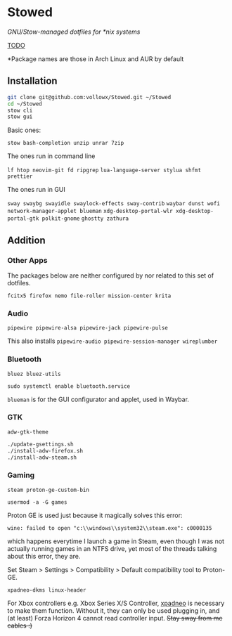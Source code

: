 # Stowed

_GNU/Stow-managed dotfiles for *nix systems_

[TODO](./TODO.md)

*Package names are those in Arch Linux and AUR by default

## Installation

```bash
git clone git@github.com:vollowx/Stowed.git ~/Stowed
cd ~/Stowed
stow cli
stow gui
```

Basic ones:

`stow bash-completion unzip unrar 7zip`

The ones run in command line

`lf htop neovim-git fd ripgrep`
`lua-language-server stylua shfmt prettier`

The ones run in GUI

`sway swaybg swayidle swaylock-effects sway-contrib`
`waybar dunst wofi network-manager-applet blueman`
`xdg-desktop-portal-wlr xdg-desktop-portal-gtk polkit-gnome`
`ghostty zathura`

## Addition

### Other Apps

The packages below are neither configured by nor related to this set of
dotfiles.

`fcitx5 firefox nemo file-roller mission-center krita`

### Audio

`pipewire pipewire-alsa pipewire-jack pipewire-pulse`

This also installs `pipewire-audio pipewire-session-manager wireplumber`

### Bluetooth

`bluez bluez-utils`

`sudo systemctl enable bluetooth.service`

`blueman` is for the GUI configurator and applet, used in Waybar.

### GTK

`adw-gtk-theme`

```bash
./update-gsettings.sh
./install-adw-firefox.sh
./install-adw-steam.sh
```

### Gaming

`steam proton-ge-custom-bin`

`usermod -a -G games`

Proton GE is used just because it magically solves this error:

`wine: failed to open "c:\\windows\\system32\\steam.exe": c0000135`

which happens everytime I launch a game in Steam, even though I was not actually
running games in an NTFS drive, yet most of the threads talking about this
error, they are.

Set Steam > Settings > Compatibility > Default compatibility tool to Proton-GE.

`xpadneo-dkms linux-header`

For Xbox controllers e.g. Xbox Series X/S Controller,
[xpadneo](https://github.com/atar-axis/xpadneo) is necessary to make them
function. Without it, they can only be used plugging in, and (at least) Forza
Horizon 4 cannot read controller input.
<del>Stay sway from me cables :)</del>
